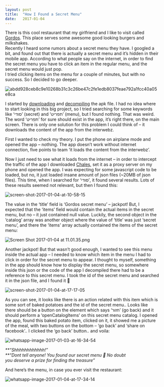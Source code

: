 ```yaml
---
layout: post
title:  "How I Found a Secret Menu"
date:   2017-01-04
---
```


There is this cool restaurant that my girlfriend and I like to visit called  [Gordos](https://www.facebook.com/gordosrestaurant/). This place serves some awesome good looking burgers and milkshakes.  
Recently I heard some rumors about a secret menu they have. I googled a bit, and found out that there is actually a secret menu and it’s hidden in their mobile app. According to what people say on the internet, in order to find the secret menu you have to click an item in the regular menu, and the secret menu would just pop.  
I tried clicking items on the menu for a couple of minutes, but with no success. So I decided to go deeper.

![abdd928ceb8c9e10268b31c3c26be47c2fe1edb8037feae792a1fcc40a05e8ca](/public/images/abdd928ceb8c9e10268b31c3c26be47c2fe1edb8037feae792a1fcc40a05e8ca.jpg?w=246&h=160)

I started by  [downloading](https://apkpure.com/)  and  [decompiling](http://www.decompileandroid.com/)  the apk file. I had no idea where to start looking in this big project, so I tried searching for some keywords like ‘סודי’ (secret) and ‘תפריט’ (menu), but I found nothing. That was weird. The word ‘תפריט’ for sure should exist in the app, it’s right there, on the main screen. There is only one solution for this problem I could think of – it downloads the content of the app from the interwebz.

First I wanted to check my theory. I put the phone on airplane mode and opened the app – nothing. The app doesn’t work without internet connection, five points to team ‘it loads the content from the interwebz’.

Now I just need to see what it loads from the internet – in order to intercept the traffic of the app I downloaded  [Chales](http://charlesproxy.com/), set it as a proxy server on my phone and opened the app. I was expecting for some javascript code to be loaded, but no, it just loaded insane amount of json files (~20MB of json files). This time, when I searched for ‘סודי’, it found several results. Lots of these results seemed not relevant, but then I found this:

![screen-shot-2017-01-04-at-10-58-15](/public/images/screen-shot-2017-01-04-at-10-58-15.png?w=312&h=344)

The value in the ‘title’ field is ‘Gordos secret menu’ – jackpot! But, I expected that the ‘items’ field would contain the actual items in the secret menu, but no – it just contained null value. Luckily, the second object in the ‘catalog’ array was another object where the value of ‘title’ was just ‘secret menu’, and there the ‘items’ array actually contained the items of the secret menu:

![Screen Shot 2017-01-04 at 11.01.35.png](/public/images/screen-shot-2017-01-04-at-11-01-35.png?w=291&h=374)

Another jackpot! But that wasn’t good enough, I wanted to see this menu inside the actual app – I needed to know which item in the menu I had to click in order for the secret menu to appear. I thought to myself, something in the app should know how to display the secret menu, so somewhere inside this json or the code of the app I decompiled there had to be a reference to this secret menu. I took the id of the secret menu and searched it in the json file, and I found it 🙂

![screen-shot-2017-01-04-at-17-17-05](/public/images/screen-shot-2017-01-04-at-17-17-05.png?w=340&h=352)

As you can see, it looks like there is an action related with this item which is some sort of baked potatoes and the id of the secret menu.. Looks like there should be a button on the element which says ‘חזור’ (go back) and it should perform a ‘openCatalogItems’ on this secret menu catalog. I opened the app, found this baked potato item, clicked on it, it showed me a picture of the meal, with two buttons on the bottom – ‘go back’ and ‘share on facebook’.. I clicked the ‘go back’ button.. and voila:

![whatsapp-image-2017-01-03-at-16-34-54](/public/images/whatsapp-image-2017-01-03-at-16-34-54.jpeg?w=200&h=356)

_**“Shhhhhhhhhhhh!”  
**“Dont tell anyone! You found our secret menu 🙂 No doubt_  
_you deserve a prize for finding the treasure”_

And here’s the menu, in case you ever visit the restaurant:

![whatsapp-image-2017-01-04-at-17-34-14](/public/images/whatsapp-image-2017-01-04-at-17-34-14.jpeg?w=262&h=466)
